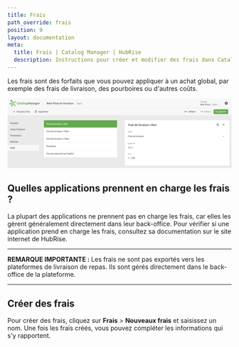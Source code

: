 ```yaml
---
title: Frais
path_override: frais
position: 9
layout: documentation
meta:
  title: Frais | Catalog Manager | HubRise
  description: Instructions pour créer et modifier des frais dans Catalog Manager. Synchronisez les catalogues entre votre logiciel de caisse et vos applications.
---
```


Les frais sont des forfaits que vous pouvez appliquer à un achat global, par exemple des frais de livraison, des pourboires ou d'autres coûts.

![Liste de frais Catalog Manager](./images/007-2x-charges-list.png)

## Quelles applications prennent en charge les frais ?

La plupart des applications ne prennent pas en charge les frais, car elles les gèrent généralement directement dans leur back-office. Pour vérifier si une application prend en charge les frais, consultez sa documentation sur le site internet de HubRise.

***

**REMARQUE IMPORTANTE :** Les frais ne sont pas exportés vers les plateformes de livraison de repas. Ils sont gérés directement dans le back-office de la plateforme.

***

## Créer des frais

Pour créer des frais, cliquez sur **Frais** > **Nouveaux frais** et saisissez un nom. Une fois les frais créés, vous pouvez compléter les informations qui s'y rapportent.
